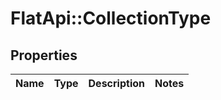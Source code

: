 # FlatApi::CollectionType

## Properties
Name | Type | Description | Notes
------------ | ------------- | ------------- | -------------



